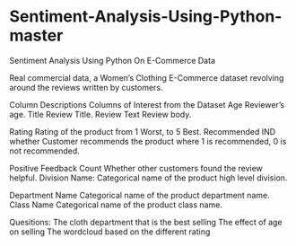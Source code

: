 # Sentiment-Analysis-Using-Python-master
Sentiment Analysis Using Python On E-Commerce Data

Real commercial data, a Women’s Clothing E-Commerce dataset revolving around the reviews written by customers.


Column Descriptions
Columns of Interest from the Dataset
Age Reviewer’s age.
Title Review Title.
Review Text Review body.

Rating Rating of the product from 1 Worst, to 5 Best.
Recommended IND whether Customer recommends the product where 1 is recommended, 0 is not recommended.

Positive Feedback Count Whether other customers found the review helpful.
Division Name: Categorical name of the product high level division.

Department Name Categorical name of the product department name.
Class Name Categorical name of the product class name.


Quesitions:
The cloth department that is the best selling
The effect of age on selling
The wordcloud based on the different rating





